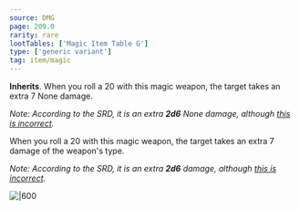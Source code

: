 ```yaml
---
source: DMG
page: 209.0
rarity: rare
lootTables: ['Magic Item Table G']
type: ['generic variant']
tag: item/magic
---
```


**Inherits**. When you roll a 20 with this magic weapon, the target takes an extra 7 None damage.

_Note: According to the SRD, it is an extra **2d6** None damage, although [this is incorrect](https://rpg.stackexchange.com/a/174522/53884)._


When you roll a 20 with this magic weapon, the target takes an extra 7 damage of the weapon's type.

_Note: According to the SRD, it is an extra **2d6** damage, although [this is incorrect](https://rpg.stackexchange.com/a/174522/53884)._


![|600](https://5e.tools/img/items/DMG/Vicious%20Weapon.jpg)